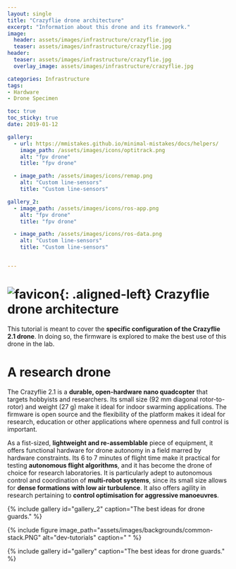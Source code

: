 ```yaml
---
layout: single
title: "Crazyflie drone architecture"
excerpt: "Information about this drone and its framework."
image:
  header: assets/images/infrastructure/crazyflie.jpg
  teaser: assets/images/infrastructure/crazyflie.jpg
header:
  teaser: assets/images/infrastructure/crazyflie.jpg
  overlay_image: assets/images/infrastructure/crazyflie.jpg

categories: Infrastructure
tags:
- Hardware
- Drone Specimen

toc: true
toc_sticky: true
date: 2019-01-12

gallery:
  - url: https://mmistakes.github.io/minimal-mistakes/docs/helpers/
    image_path: /assets/images/icons/optitrack.png
    alt: "fpv drone"
    title: "fpv drone"

  - image_path: /assets/images/icons/remap.png
    alt: "Custom line-sensors"
    title: "Custom line-sensors"

gallery_2:
  - image_path: /assets/images/icons/ros-app.png
    alt: "fpv drone"
    title: "fpv drone"

  - image_path: /assets/images/icons/ros-data.png
    alt: "Custom line-sensors"
    title: "Custom line-sensors"


---
```



# ![favicon](/assets/images/favicon.jpg){: .aligned-left} Crazyflie drone architecture

This tutorial is meant to cover the **specific configuration of the Crazyflie 2.1 drone**. In doing so, the firmware is explored to make the best use of this drone in the lab.

# A research drone
The Crazyflie 2.1 is a **durable, open-hardware nano quadcopter** that targets hobbyists and researchers. Its small size (92 mm diagonal rotor-to-rotor) and weight (27 g) make it ideal for indoor swarming applications. The firmware is open source and the flexibility of the platform makes it ideal for research, education or other applications where openness and full control is important.

As a fist-sized, **lightweight and re-assemblable** piece of equipment, it offers functional hardware for drone autonomy in a field marred by hardware constraints. Its 6 to 7 minutes of flight time make it practical for testing **autonomous flight algorithms**, and it has become the drone of choice for research laboratories. It is particularly adept to autonomous control and coordination of **multi-robot systems**, since its small size allows for **dense formations with low air turbulence**. It also offers agility in research pertaining to **control optimisation for aggressive manoeuvres**.

{% include gallery id="gallery_2" caption="The best ideas for drone guards." %}

{%
include figure
image_path="assets/images/backgrounds/common-stack.PNG"
alt="dev-tutorials"
caption=" "
%}

{% include gallery id="gallery" caption="The best ideas for drone guards." %}


<!-- <iframe src="{{ page.document_path }}" width="100%" height="1000px"></iframe> -->
